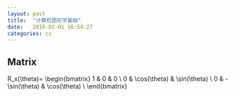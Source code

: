 ```yaml
---
layout: post
title:  "计算机图形学基础"
date:   2016-02-01 16:54:27
categories: cs
---
```


## Matrix
R_x(\theta)= \begin{bmatrix} 1 & 0 & 0 \\ 0 & \cos(\theta) & \sin(\theta) \\ 0 & -\sin(\theta) & \cos(\theta) \\ \end{bmatrix}
